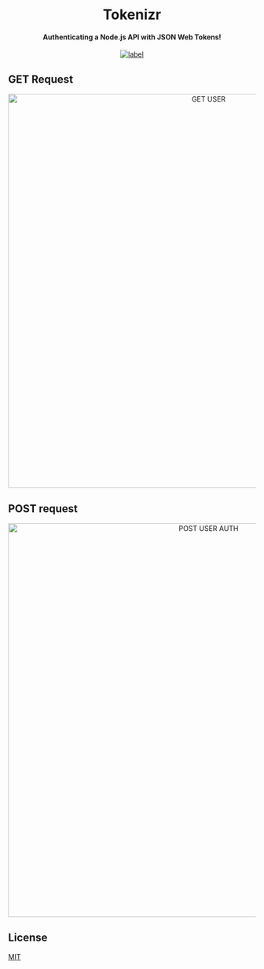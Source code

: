 <h1 align="center">
<br>
Tokenizr
<br>
</h1>

<h4 align="center">Authenticating a Node.js API with JSON Web Tokens!</h4>

<p align="center">
<a href="http://www.tabyetu.com">
  <img src="https://img.shields.io/badge/under-construction-blue.svg" alt="label">
</a>
</p>

## GET Request
<p align="center">
<img src = "https://user-images.githubusercontent.com/16631356/31318076-dbdb8114-ac54-11e7-95bd-8e96c011bcfc.png" alt = "GET USER" width = "800" height = "auto">
</p>

## POST request
<p align="center">
<img src = "https://user-images.githubusercontent.com/16631356/31318082-ecac95b4-ac54-11e7-951b-dd8c7f6c0f4c.png" alt = "POST USER AUTH" width = "800" height = "auto">
</p>

## License

[MIT](LICENSE)